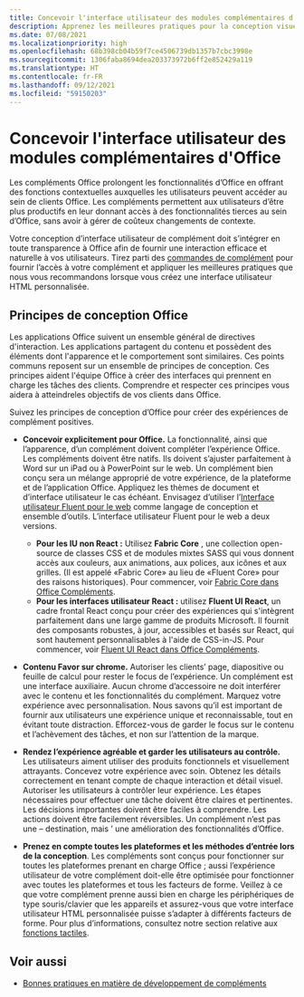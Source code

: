 ```yaml
---
title: Concevoir l'interface utilisateur des modules complémentaires d'Office
description: Apprenez les meilleures pratiques pour la conception visuelle des compléments d'Office.
ms.date: 07/08/2021
ms.localizationpriority: high
ms.openlocfilehash: 68b398cb04b59f7ce4506739db1357b7cbc3998e
ms.sourcegitcommit: 1306faba8694dea203373972b6ff2e852429a119
ms.translationtype: HT
ms.contentlocale: fr-FR
ms.lasthandoff: 09/12/2021
ms.locfileid: "59150203"
---
```

# <a name="design-the-ui-of-office-add-ins"></a>Concevoir l'interface utilisateur des modules complémentaires d'Office

Les compléments Office prolongent les fonctionnalités d’Office en offrant des fonctions contextuelles auxquelles les utilisateurs peuvent accéder au sein de clients Office. Les compléments permettent aux utilisateurs d’être plus productifs en leur donnant accès à des fonctionnalités tierces au sein d’Office, sans avoir à gérer de coûteux changements de contexte.

Votre conception d’interface utilisateur de complément doit s’intégrer en toute transparence à Office afin de fournir une interaction efficace et naturelle à vos utilisateurs. Tirez parti des [commandes de complément](add-in-commands.md) pour fournir l’accès à votre complément et appliquer les meilleures pratiques que nous vous recommandons lorsque vous créez une interface utilisateur HTML personnalisée.

## <a name="office-design-principles"></a>Principes de conception Office

Les applications Office suivent un ensemble général de directives d'interaction. Les applications partagent du contenu et possèdent des éléments dont l'apparence et le comportement sont similaires. Ces points communs reposent sur un ensemble de principes de conception. Ces principes aident l'équipe Office à créer des interfaces qui prennent en charge les tâches des clients. Comprendre et respecter ces principes vous aidera à atteindreles objectifs de vos clients dans Office.

Suivez les principes de conception d’Office pour créer des expériences de complément positives.

- **Concevoir explicitement pour Office.** La fonctionnalité, ainsi que l’apparence, d’un complément doivent compléter l’expérience Office. Les compléments doivent être natifs. Ils doivent s’ajuster parfaitement à Word sur un iPad ou à PowerPoint sur le web. Un complément bien conçu sera un mélange approprié de votre expérience, de la plateforme et de l’application Office. Appliquez les thèmes de document et d’interface utilisateur le cas échéant. Envisagez d’utiliser l’[Interface utilisateur Fluent pour le web](https://developer.microsoft.com/fluentui#/get-started/web) comme langage de conception et ensemble d’outils. L’interface utilisateur Fluent pour le web a deux versions.

  - **Pour les IU non React :** Utilisez **Fabric Core** , une collection open-source de classes CSS et de modules mixtes SASS qui vous donnent accès aux couleurs, aux animations, aux polices, aux icônes et aux grilles. (Il est appelé «Fabric Core» au lieu de «Fluent Core» pour des raisons historiques). Pour commencer, voir [Fabric Core dans Office Compléments](fabric-core.md).
  - **Pour les interfaces utilisateur React :** utilisez **Fluent UI React**, un cadre frontal React conçu pour créer des expériences qui s'intègrent parfaitement dans une large gamme de produits Microsoft. Il fournit des composants robustes, à jour, accessibles et basés sur React, qui sont hautement personnalisables à l'aide de CSS-in-JS. Pour commencer, voir [Fluent UI React dans Office Compléments](using-office-ui-fabric-react.md).

- **Contenu Favor sur chrome.** Autoriser les clients&rsquo; page, diapositive ou feuille de calcul pour rester le focus de l’expérience. Un complément est une interface auxiliaire. Aucun chrome d’accessoire ne doit interférer avec le contenu et les fonctionnalités du complément. Marquez votre expérience avec personnalisation. Nous savons qu’il est important de fournir aux utilisateurs une expérience unique et reconnaissable, tout en évitant toute distraction. Efforcez-vous de garder le focus sur le contenu et l’achèvement des tâches, et non sur l’attention de la marque.

- **Rendez l’expérience agréable et garder les utilisateurs au contrôle.** Les utilisateurs aiment utiliser des produits fonctionnels et visuellement attrayants. Concevez votre expérience avec soin. Obtenez les détails correctement en tenant compte de chaque interaction et détail visuel. Autoriser les utilisateurs à contrôler leur expérience. Les étapes nécessaires pour effectuer une tâche doivent être claires et pertinentes. Les décisions importantes doivent être faciles à comprendre. Les actions doivent être facilement réversibles. Un complément n’est pas une – destination, mais ’ une amélioration des fonctionnalités d’Office.

- **Prenez en compte toutes les plateformes et les méthodes d’entrée lors de la conception**. Les compléments sont conçus pour fonctionner sur toutes les plateformes prenant en charge Office ; aussi l’expérience utilisateur de votre complément doit-elle être optimisée pour fonctionner avec toutes les plateformes et tous les facteurs de forme. Veillez à ce que votre complément prenne aussi bien en charge les périphériques de type souris/clavier que les appareils et assurez-vous que votre interface utilisateur HTML personnalisée puisse s’adapter à différents facteurs de forme. Pour plus d’informations, consultez notre section relative aux [fonctions tactiles](../concepts/add-in-development-best-practices.md#optimize-for-touch).

## <a name="see-also"></a>Voir aussi

- [Bonnes pratiques en matière de développement de compléments](../concepts/add-in-development-best-practices.md)
